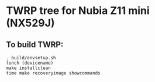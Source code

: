 # TWRP tree for Nubia Z11 mini (NX529J)

To build TWRP:
--------------


    . build/envsetup.sh
    lunch (devicename)
    make installclean
    time make recoveryimage showcommands
